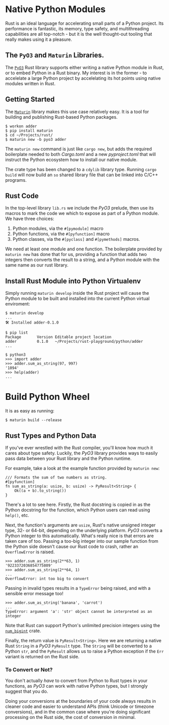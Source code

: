 
# Native Python Modules

Rust is an ideal language for accelerating small parts of a Python project. Its
performance is fantastic, its memory, type safety, and multithreading
capabilities are all top-notch - but it is the well thought-out tooling that
really makes using it a pleasure.


## The `PyO3` and `Maturin` Libraries.

The [`PyO3`](https://pyo3.rs/) Rust library supports either writing a native Python module in Rust,
or to embed Python in a Rust binary. My interest is in the former - to
accelelate a large Python project by accelelating its hot points using native
modules written in Rust.


## Getting Started

The [`Maturin`](https://maturin.rs/) library makes this use case relatively
easy. It is a tool for building and publishing Rust-based Python packages.

    $ workon adder
    $ pip install maturin
    $ cd ~/Projects/rust/
    $ maturin new -b pyo3 adder

The `maturin new` command is just like `cargo new`, but adds the required
boilerplate needed to both *Cargo.toml* and a new *pyproject.toml* that will
instruct the Python ecosystem how to install our native module.

The crate type has been changed to a `cdylib` library type. Running `cargo
build` will now build an `so` shared library file that can be linked into C/C++
programs.


## Rust Code

In the top-level library `lib.rs` we include the *PyO3* prelude, then use its
macros to mark the code we which to expose as part of a Python module. We have
three choices:

1. Python modules, via the `#[pymodule]` macro
2. Python functions, via the `#[pyfunction]` macro
3. Python classes, via the `#[pyclass]` and `#[pymethods]` macros.

We need at least one module and one function. The boilerplate provided by
`maturin new` has done that for us, providing a function that adds two integers
then converts the result to a string, and a Python module with the same name
as our rust library.


## Install Rust Module into Python Virtualenv

Simply running `maturin develop` inside the Rust project will cause the Python
module to be built and installed into the current Python virtual enviroment:

    $ maturin develop
    ...
    🛠 Installed adder-0.1.0

    $ pip list
    Package       Version Editable project location
    adder         0.1.0   ~/Projects/rust-playground/python/adder
    ...

    $ python3
    >>> import adder
    >>> adder.sum_as_string(97, 997)
    '1094'
    >>> help(adder)
    ...


# Build Python Wheel

It is as easy as running:

    $ maturin build --release


## Rust Types and Python Data

If you've ever wrestled with the Rust compiler, you'll know how much it cares
about type safety. Luckily, the *PyO3* library provides ways to easily pass
data between your Rust library and the Python runtime.

For example, take a look at the example function provided by `maturin new`:

    /// Formats the sum of two numbers as string.
    #[pyfunction]
    fn sum_as_string(a: usize, b: usize) -> PyResult<String> {
        Ok((a + b).to_string())
    }

There's a lot to see here. Firstly, the Rust docstring is copied in as the
Python docstring for the function, which Python users can read using `help()`,
etc.

Next, the function's arguments are `usize`, Rust's native unsigned integer type,
32- or 64-bit, depending on the underlying platform. *PyO3* converts a Python
integer to this automatically. What's really nice is that errors are taken
care of too. Passing a too-big integer into our sample function from the Python
side doesn't cause our Rust code to crash, rather an `OverflowError` is raised.

    >>> adder.sum_as_string(2**63, 1)
    '9223372036854775809'
    >>> adder.sum_as_string(2**64, 1)
    ...
    OverflowError: int too big to convert

Passing in invalid types results in a `TypeError` being raised, and with a
sensible error message too!

    >>> adder.sum_as_string('banana', 'carrot')
    ...
    TypeError: argument 'a': 'str' object cannot be interpreted as an integer

Note that Rust can support Python's unlimited precision integers using the
[`num_bigint`](https://crates.io/crates/num-bigint) crate.

Finally, the return value is `PyResult<String>`. Here we are returning a native
Rust `String` in a *PyO3* `PyResult` type. The `String` will be converted to a
Python `str`, and the `PyResult` allows us to raise a Python exception if the
`Err` variant is returned on the Rust side.


### To Convert or Not?

You don't actually *have* to convert from Python to Rust types in your functions,
as *PyO3* can work with native Python types, but I strongly suggest that you do.

Doing your conversions at the boundaries of your code always results in cleaner
code and easier to understand APIs (think Unicode or timezone conversions), and
in the common case where you're doing significant processing on the Rust side,
the cost of conversion in minimal.
